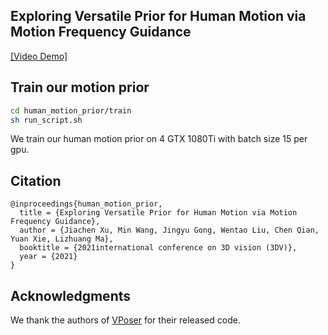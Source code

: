 ## Exploring Versatile Prior for Human Motion via Motion Frequency Guidance

[\[Video Demo\]](https://youtu.be/MLmCq0f-RP8)

## Train our motion prior
```bash
cd human_motion_prior/train
sh run_script.sh
```
We train our human motion prior on 4 GTX 1080Ti with batch size 15 per gpu.

## Citation
```
@inproceedings{human_motion_prior,
  title = {Exploring Versatile Prior for Human Motion via Motion Frequency Guidance},
  author = {Jiachen Xu, Min Wang, Jingyu Gong, Wentao Liu, Chen Qian, Yuan Xie, Lizhuang Ma},
  booktitle = {2021international conference on 3D vision (3DV)},
  year = {2021}
}
```


## Acknowledgments
We thank the authors of [VPoser](https://github.com/nghorbani/human_body_prior) for their released code.
